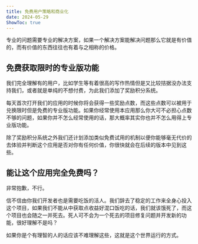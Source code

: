 ```yaml
---
title: 免费用户策略和商业化
date: 2024-05-29
ShowToc: true
---
```


专业的问题需要专业的解决方案，如果一个解决方案能解决问题那么它就是有价值的，而有价值的东西往往也有着与之相称的价格。

## 免费获取限时的专业版功能

我们完全理解有的用户，比如学生等有着很高的写作热情但是又比较拮据没办法支持我们，或者就是单纯的不想付费，为此我们添加了奖励积分系统。

每天首次打开我们的应用的时候你将会获得一些奖励点数，而这些点数可以被用于兑换限时但是免费的专业版功能。如果你经常使用本应用那么你大可不必担心点数不够的问题，如果你并不怎么经常使用的话，那大概率其实你也并不怎么用得上专业版功能。

除了奖励积分系统之外我们还计划添加类似免费试用的机制以便你能够毫无代价的去体验并判断这个应用是否对你有任何价值，你很快就会在后续的版本中见到这些。

## 能让这个应用完全免费吗？

非常抱歉，不行。

信不信由你我们开发者也是需要吃饭的活人。我们辞去了稳定的工作来全身心投入这个项目，如果我们不能从中获取点收益好混口饭吃的话，我们就该饿死了，而这个项目也会随之一并死去。死人可不会为一个死去的项目修复问题并开发新的功能，很好理解不是吗？

如果你是个有理智的人的话应该不难理解这些，这就是这个世界运行的方式。
